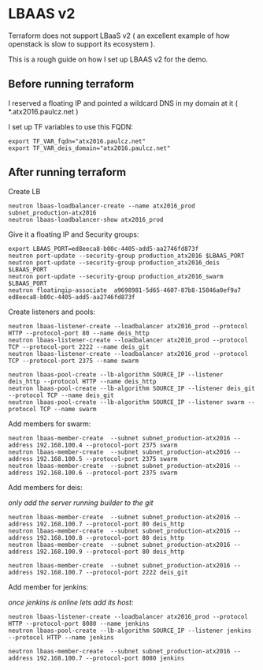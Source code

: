 # LBAAS v2

Terraform does not support LBaaS v2 ( an excellent example of how openstack is slow to support its ecosystem ).

This is a rough guide on how I set up LBAAS v2 for the demo.


## Before running terraform

I reserved a floating IP and pointed a wildcard DNS in my domain at it ( *.atx2016.paulcz.net )

I set up TF variables to use this FQDN:

```
export TF_VAR_fqdn="atx2016.paulcz.net"
export TF_VAR_deis_domain="atx2016.paulcz.net"
```

## After running terraform

Create LB

```
neutron lbaas-loadbalancer-create --name atx2016_prod subnet_production-atx2016
neutron lbaas-loadbalancer-show atx2016_prod 
```

Give it a floating IP and Security groups:

```
export LBAAS_PORT=ed8eeca8-b00c-4405-add5-aa2746fd873f
neutron port-update --security-group production_atx2016 $LBAAS_PORT
neutron port-update --security-group production_atx2016_deis $LBAAS_PORT
neutron port-update --security-group production_atx2016_swarm $LBAAS_PORT
neutron floatingip-associate  a9698981-5d65-4607-87b8-15846a0ef9a7 ed8eeca8-b00c-4405-add5-aa2746fd873f
```

Create listeners and pools:

```
neutron lbaas-listener-create --loadbalancer atx2016_prod --protocol HTTP --protocol-port 80 --name deis_http
neutron lbaas-listener-create --loadbalancer atx2016_prod --protocol TCP --protocol-port 2222 --name deis_git
neutron lbaas-listener-create --loadbalancer atx2016_prod --protocol TCP --protocol-port 2375 --name swarm

neutron lbaas-pool-create --lb-algorithm SOURCE_IP --listener deis_http --protocol HTTP --name deis_http
neutron lbaas-pool-create --lb-algorithm SOURCE_IP --listener deis_git --protocol TCP --name deis_git
neutron lbaas-pool-create --lb-algorithm SOURCE_IP --listener swarm --protocol TCP --name swarm
```

Add members for swarm:

```
neutron lbaas-member-create  --subnet subnet_production-atx2016 --address 192.168.100.4 --protocol-port 2375 swarm
neutron lbaas-member-create  --subnet subnet_production-atx2016 --address 192.168.100.5 --protocol-port 2375 swarm
neutron lbaas-member-create  --subnet subnet_production-atx2016 --address 192.168.100.6 --protocol-port 2375 swarm
```

Add members for deis:

_only add the server running builder to the git_

```
neutron lbaas-member-create  --subnet subnet_production-atx2016 --address 192.168.100.7 --protocol-port 80 deis_http
neutron lbaas-member-create  --subnet subnet_production-atx2016 --address 192.168.100.8 --protocol-port 80 deis_http
neutron lbaas-member-create  --subnet subnet_production-atx2016 --address 192.168.100.9 --protocol-port 80 deis_http

neutron lbaas-member-create  --subnet subnet_production-atx2016 --address 192.168.100.7 --protocol-port 2222 deis_git

```

Add member for jenkins:

_once jenkins is online lets add its host:_

```
neutron lbaas-listener-create --loadbalancer atx2016_prod --protocol HTTP --protocol-port 8080 --name jenkins
neutron lbaas-pool-create --lb-algorithm SOURCE_IP --listener jenkins --protocol HTTP --name jenkins

neutron lbaas-member-create  --subnet subnet_production-atx2016 --address 192.168.100.7 --protocol-port 8080 jenkins
```
